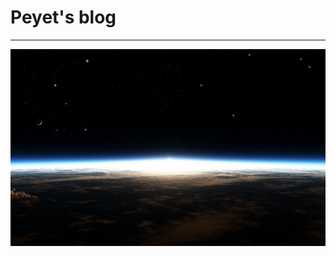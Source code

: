 # Peyet's blog
***
![image](https://github.com/Peyet/Peyet.github.io/blob/master/css/images/banner.jpg)

